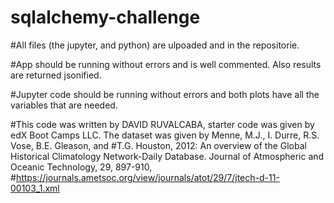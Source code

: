 # sqlalchemy-challenge

#All files (the jupyter, and python) are ulpoaded and in the repositorie.

#App should be running without errors and is well commented. Also results are returned jsonified.

#Jupyter code should be running without errors and both plots have all the variables that are needed.

#This code was written by DAVID RUVALCABA, starter code was given by edX Boot Camps LLC. The dataset was given by Menne, M.J., I. Durre, R.S. Vose, B.E. Gleason, and #T.G. Houston, 2012: An overview of the Global Historical Climatology Network-Daily Database. Journal of Atmospheric and Oceanic Technology, 29, 897-910, #https://journals.ametsoc.org/view/journals/atot/29/7/jtech-d-11-00103_1.xml
